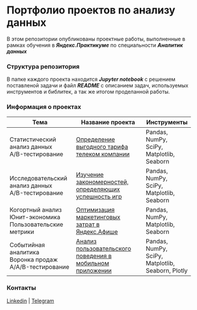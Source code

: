 # Портфолио проектов по анализу данных

В этом репозитории опубликованы проектные работы, выполненные в рамках обучения в **_Яндекс.Практикуме_** по специальности **_Аналитик данных_**

### Структура репозитория

В папке каждого проекта находится **_Jupyter notebook_** с решением поставленой задачи и файл **_README_** с описанием задач, используемых инструментов и библитек, а так же итогом проделанной работы.

### Информация о проектах

| Тема | Название проекта | Инструменты |
| --- | --- | --- |
| Статистический анализ данных <br> A/B-тестирование | [Определение выгодного тарифа телеком компании](https://github.com/dm-ch/data-analytics-projects/tree/master/1.%20Определение%20выгодного%20тарифа%20телеком%20компании) | Pandas, NumPy, <br> SciPy, Matplotlib, <br> Seaborn
| Исследовательский анализ данных <br> A/B-тестирование | [Изучение закономерностей, определяющих успешность игр](https://github.com/dm-ch/data-analytics-projects/tree/master/2.%20Изучение%20закономерностей%2C%20определяющих%20успешность%20игр) | Pandas, NumPy, <br> SciPy, Matplotlib, <br> Seaborn
| Когортный анализ <br> Юнит-экономика <br> Пользовательские метрики   | [Оптимизация маркетинговых затрат в Яндекс.Афише](https://github.com/dm-ch/data-analytics-projects/tree/master/3.%20Оптимизация%20маркетинговых%20затрат%20в%20Яндекс.Афише) | Pandas, NumPy, <br> Matplotlib, Seaborn
| Событийная аналитика <br> Воронка продаж <br> A/A/B-тестирование | [Анализ пользовательского поведения в мобильном приложении](https://github.com/dm-ch/data-analytics-projects/tree/master/4.%20Анализ%20пользовательского%20поведения%20в%20мобильном%20приложении) | Pandas, NumPy, <br> SciPy, Matplotlib, <br> Seaborn, Plotly


### Контакты
[Linkedin](https://www.linkedin.com/in/dmch/) | 
[Telegram](https://t.me/dmch0)
